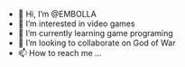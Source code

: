 - 👋 Hi, I’m @EMBOLLA
- 👀 I’m interested in video games 
- 🌱 I’m currently learning game programing 
- 💞️ I’m looking to collaborate on God of War 
- 📫 How to reach me ...

<!---
EMBOLLA/EMBOLLA is a ✨ special ✨ repository because its `README.md` (this file) appears on your GitHub profile.
You can click the Preview link to take a look at your changes.
--->
